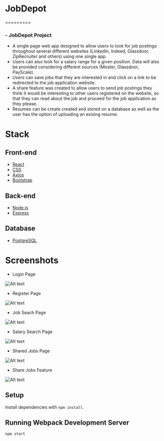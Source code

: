 # JobDepot
=========

### - JobDepot Project

- A single page web app designed to allow users to look for job postings throughout several different websites (LinkedIn, Indeed, Glassdoor, ZipRecruiter and others) using one single app.
- Users can also look for a salary range for a given position. Data will also be provided considering different sources (Moster, Glassdoor, PayScale).
- Users can save jobs that they are interested in and click on a link to be redirected to the job application website.
- A share feature was created to allow users to send job postings they think it would be interesting to other users registered on the website, so that they can read about the job and proceed for the job application as they please.
- Resumes can be create created and stored on a database as well as the user has the option of uploading an exising resume.

# Stack

## Front-end

- [React](https://reactjs.org/)
- [CSS](https://www.w3.org/Style/CSS/)
- [Axios](https://github.com/axios/axios)
- [Bootstrap](https://getbootstrap.com/)

## Back-end

- [Node.js](https://nodejs.org/)
- [Express](https://expressjs.com/)

## Database

- [PostgreSQL](https://www.postgresql.org/)

# Screenshots

- Login Page

![Alt text](https://github.com/educastroa/JobDepot/blob/cleanup/refactor/screenshots/LoginPage.png?raw=true "Login Page")

- Register Page

![Alt text](https://github.com/educastroa/JobDepot/blob/cleanup/refactor/screenshots/RegisterPage.png?raw=true "Register Page")

- Job Seach Page

![Alt text](https://github.com/educastroa/JobDepot/blob/cleanup/refactor/screenshots/JobSearch.png?raw=true "Job Seach Page")

- Salary Search Page

![Alt text](https://github.com/educastroa/JobDepot/blob/cleanup/refactor/screenshots/SalarySearch.png?raw=true "Salary Search Page")

- Shared Jobs Page

![Alt text](https://github.com/educastroa/JobDepot/blob/cleanup/refactor/screenshots/SharedJobs.png?raw=true "Shared Jobs Page")

- Share Jobs Feature

![Alt text](https://github.com/educastroa/JobDepot/blob/cleanup/refactor/screenshots/SharedJobFeature.png?raw=true "Share Jobs Feature")


## Setup

Install dependencies with `npm install`.

## Running Webpack Development Server

```sh
npm start
```

